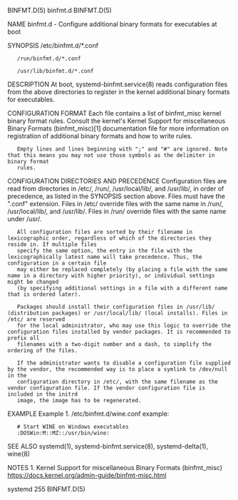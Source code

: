 BINFMT.D(5)								   binfmt.d								   BINFMT.D(5)

NAME
       binfmt.d - Configure additional binary formats for executables at boot

SYNOPSIS
       /etc/binfmt.d/*.conf

       /run/binfmt.d/*.conf

       /usr/lib/binfmt.d/*.conf

DESCRIPTION
       At boot, systemd-binfmt.service(8) reads configuration files from the above directories to register in the kernel additional binary formats for
       executables.

CONFIGURATION FORMAT
       Each file contains a list of binfmt_misc kernel binary format rules. Consult the kernel's Kernel Support for miscellaneous Binary Formats
       (binfmt_misc)[1] documentation file for more information on registration of additional binary formats and how to write rules.

       Empty lines and lines beginning with ";" and "#" are ignored. Note that this means you may not use those symbols as the delimiter in binary format
       rules.

CONFIGURATION DIRECTORIES AND PRECEDENCE
       Configuration files are read from directories in /etc/, /run/, /usr/local/lib/, and /usr/lib/, in order of precedence, as listed in the SYNOPSIS
       section above. Files must have the ".conf" extension. Files in /etc/ override files with the same name in /run/, /usr/local/lib/, and /usr/lib/. Files
       in /run/ override files with the same name under /usr/.

       All configuration files are sorted by their filename in lexicographic order, regardless of which of the directories they reside in. If multiple files
       specify the same option, the entry in the file with the lexicographically latest name will take precedence. Thus, the configuration in a certain file
       may either be replaced completely (by placing a file with the same name in a directory with higher priority), or individual settings might be changed
       (by specifying additional settings in a file with a different name that is ordered later).

       Packages should install their configuration files in /usr/lib/ (distribution packages) or /usr/local/lib/ (local installs). Files in /etc/ are reserved
       for the local administrator, who may use this logic to override the configuration files installed by vendor packages. It is recommended to prefix all
       filenames with a two-digit number and a dash, to simplify the ordering of the files.

       If the administrator wants to disable a configuration file supplied by the vendor, the recommended way is to place a symlink to /dev/null in the
       configuration directory in /etc/, with the same filename as the vendor configuration file. If the vendor configuration file is included in the initrd
       image, the image has to be regenerated.

EXAMPLE
       Example 1. /etc/binfmt.d/wine.conf example:

	   # Start WINE on Windows executables
	   :DOSWin:M::MZ::/usr/bin/wine:

SEE ALSO
       systemd(1), systemd-binfmt.service(8), systemd-delta(1), wine(8)

NOTES
	1. Kernel Support for miscellaneous Binary Formats (binfmt_misc)
	   https://docs.kernel.org/admin-guide/binfmt-misc.html

systemd 255																	   BINFMT.D(5)
